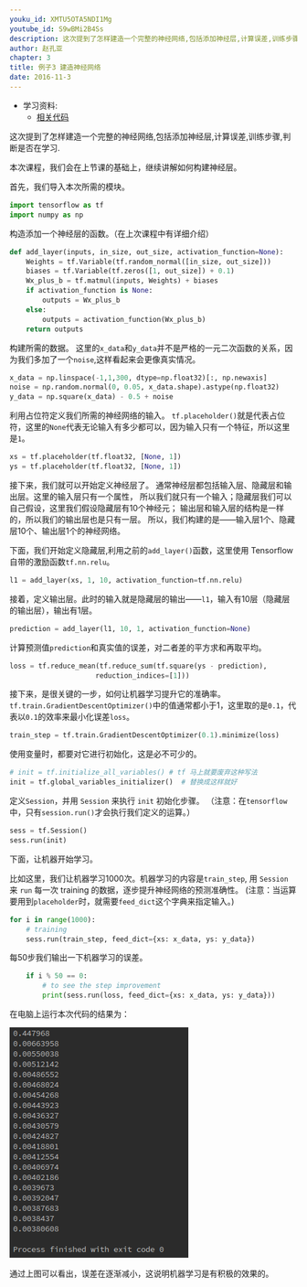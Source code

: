 ```yaml
---
youku_id: XMTU5OTA5NDI1Mg
youtube_id: S9wBMi2B4Ss
description: 这次提到了怎样建造一个完整的神经网络,包括添加神经层,计算误差,训练步骤,判断是否在学习.
author: 赵孔亚
chapter: 3
title: 例子3 建造神经网络
date: 2016-11-3
---
```

* 学习资料:
  * [相关代码](https://github.com/MorvanZhou/tutorials/blob/master/tensorflowTUT/tensorflow11_build_network.py)

这次提到了怎样建造一个完整的神经网络,包括添加神经层,计算误差,训练步骤,判断是否在学习.

本次课程，我们会在上节课的基础上，继续讲解如何构建神经层。

首先，我们导入本次所需的模块。
	
```python
import tensorflow as tf
import numpy as np
```

构造添加一个神经层的函数。（在上次课程中有详细介绍）

```python
def add_layer(inputs, in_size, out_size, activation_function=None):
    Weights = tf.Variable(tf.random_normal([in_size, out_size]))
    biases = tf.Variable(tf.zeros([1, out_size]) + 0.1)
    Wx_plus_b = tf.matmul(inputs, Weights) + biases
    if activation_function is None:
        outputs = Wx_plus_b
    else:
        outputs = activation_function(Wx_plus_b)
    return outputs
```

构建所需的数据。
这里的`x_data`和`y_data`并不是严格的一元二次函数的关系，因为我们多加了一个`noise`,这样看起来会更像真实情况。

```python
x_data = np.linspace(-1,1,300, dtype=np.float32)[:, np.newaxis]
noise = np.random.normal(0, 0.05, x_data.shape).astype(np.float32)
y_data = np.square(x_data) - 0.5 + noise
```

利用占位符定义我们所需的神经网络的输入。
`tf.placeholder()`就是代表占位符，这里的`None`代表无论输入有多少都可以，因为输入只有一个特征，所以这里是`1`。

```python
xs = tf.placeholder(tf.float32, [None, 1])
ys = tf.placeholder(tf.float32, [None, 1])
```

接下来，我们就可以开始定义神经层了。
通常神经层都包括输入层、隐藏层和输出层。这里的输入层只有一个属性，
所以我们就只有一个输入；隐藏层我们可以自己假设，这里我们假设隐藏层有10个神经元；
输出层和输入层的结构是一样的，所以我们的输出层也是只有一层。
所以，我们构建的是——输入层1个、隐藏层10个、输出层1个的神经网络。

下面，我们开始定义隐藏层,利用之前的`add_layer()`函数，这里使用 Tensorflow 自带的激励函数`tf.nn.relu`。

```python
l1 = add_layer(xs, 1, 10, activation_function=tf.nn.relu)
```

接着，定义输出层。此时的输入就是隐藏层的输出——`l1`，输入有10层（隐藏层的输出层），输出有1层。

```python
prediction = add_layer(l1, 10, 1, activation_function=None)
```

计算预测值`prediction`和真实值的误差，对二者差的平方求和再取平均。

```python
loss = tf.reduce_mean(tf.reduce_sum(tf.square(ys - prediction),
                     reduction_indices=[1]))
```

接下来，是很关键的一步，如何让机器学习提升它的准确率。`tf.train.GradientDescentOptimizer()`中的值通常都小于1，这里取的是`0.1`，代表以`0.1`的效率来最小化误差`loss`。

```python
train_step = tf.train.GradientDescentOptimizer(0.1).minimize(loss)
```

使用变量时，都要对它进行初始化，这是必不可少的。

```python
# init = tf.initialize_all_variables() # tf 马上就要废弃这种写法
init = tf.global_variables_initializer()  # 替换成这样就好
```

定义`Session`，并用 `Session` 来执行 `init` 初始化步骤。
（注意：在`tensorflow`中，只有`session.run()`才会执行我们定义的运算。）

```python
sess = tf.Session()
sess.run(init)
```

下面，让机器开始学习。

比如这里，我们让机器学习1000次。机器学习的内容是`train_step`, 用 `Session` 来 `run` 每一次 training 的数据，逐步提升神经网络的预测准确性。
(注意：当运算要用到`placeholder`时，就需要`feed_dict`这个字典来指定输入。) 

```python
for i in range(1000):
    # training
    sess.run(train_step, feed_dict={xs: x_data, ys: y_data})
```

每50步我们输出一下机器学习的误差。

```python
    if i % 50 == 0:
        # to see the step improvement
        print(sess.run(loss, feed_dict={xs: x_data, ys: y_data}))
```

在电脑上运行本次代码的结果为：

<img class="course-image" src="/static/results/tensorflow/3_2_1.png">

通过上图可以看出，误差在逐渐减小，这说明机器学习是有积极的效果的。